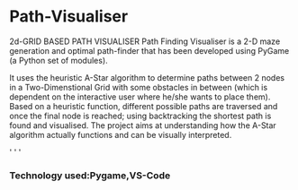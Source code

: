# Path-Visualiser
2d-GRID BASED PATH VISUALISER
Path Finding Visualiser is a 2-D maze generation and optimal path-finder that has been developed using PyGame (a Python set of modules).

It uses the heuristic A-Star algorithm to determine paths between 2 nodes in a Two-Dimenstional Grid with some obstacles in between (which is dependent on the interactive user where he/she wants to place them). Based on a heuristic function, different possible paths are traversed and once the final node is reached; using backtracking the shortest path is found and visualised. The project aims at understanding how the A-Star algorithm actually functions and can be visually interpreted.
 
 
 ' ' '
 ### Technology used:Pygame,VS-Code
